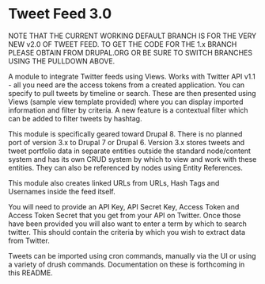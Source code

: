 Tweet Feed 3.0
==========

NOTE THAT THE CURRENT WORKING DEFAULT BRANCH IS FOR THE VERY NEW v2.0 OF TWEET FEED. TO GET THE CODE FOR THE 1.x BRANCH PLEASE OBTAIN FROM DRUPAL.ORG OR BE SURE TO SWITCH BRANCHES USING THE PULLDOWN ABOVE.

A module to integrate Twitter feeds using Views. Works with Twitter API v1.1 - all you need are the access tokens from a created application. You can specify to pull tweets by timeline or search. These are then presented using Views (sample view template provided) where you can display imported information and filter by criteria. A new feature is a contextual filter which can be added to filter tweets by hashtag.

This module is specifically geared toward Drupal 8. There is no planned port of version 3.x to Drupal 7 or Drupal 6. Version 3.x stores tweets and tweet portfolio data in separate entities outside the standard node/content system and has its own CRUD system by which to view and work with these entities. They can also be referenced by nodes using Entity References.

This module also creates linked URLs from URLs, Hash Tags and Usernames inside the feed itself.

You will need to provide an API Key, API Secret Key, Access Token and Access Token Secret that you get from your API on Twitter. Once those have been provided you will also want to enter a term by which to search twitter. This should contain the criteria by which you wish to extract data from Twitter.

Tweets can be imported using cron commands, manually via the UI or using a variety of drush commands. Documentation on these is forthcoming in this README.
